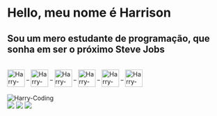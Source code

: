 <h1>Hello, meu nome é Harrison</h1>

<h2>Sou um mero estudante de programação, que sonha em ser o próximo Steve Jobs</h2>

<div style="display: inline_block"> 
  <br>
  <img align="center" alt="Harry-JS" height="40" width"30" src="https://cdn.jsdelivr.net/gh/devicons/devicon/icons/javascript/javascript-original.svg" /> _
  <img align="center" alt="Harry-React" height="40" width"30" src="https://cdn.jsdelivr.net/gh/devicons/devicon/icons/react/react-original.svg" /> _
  <img align="center" alt="Harry-NODE" height="40" width"30" src="https://cdn.jsdelivr.net/gh/devicons/devicon/icons/nodejs/nodejs-original.svg" /> _
  <img align="center" alt="Harry-HTML" height="40" width"30" src="https://cdn.jsdelivr.net/gh/devicons/devicon/icons/html5/html5-original.svg" /> _
  <img align="center" alt="Harry-CSS" height="40" width"30" src="https://cdn.jsdelivr.net/gh/devicons/devicon/icons/css3/css3-original.svg" /> _
  <img align="center" alt="Harry-Lua" height="40" width"30" src="https://cdn.jsdelivr.net/gh/devicons/devicon/icons/lua/lua-plain-wordmark.svg" />
  <br>
</div>

<br>
<img alt="Harry-Coding" src="https://c.tenor.com/p0kz7NOqxTkAAAAd/kaito-typing.gif" />
<br>

<div>
  <a href="https://instagram.com/1harryyy" target="_blank"><img src="https://img.shields.io/badge/Instagram-E4405F?style=for-the-badge&logo=instagram&logoColor=white" target="_blank"></a>
  <a href="https://www.linkedin.com/in/harrisonwrodrigues" target="_blank"><img src="https://img.shields.io/badge/LinkedIn-0077B5?style=for-the-badge&logo=linkedin&logoColor=white" target="_blank"></a>
  <a href="mailto:contato@harrisonwrodrigues.com"><img src="https://img.shields.io/badge/-E MAIL-%23333?style=for-the-badge&logo=gmail&logoColor=white" target="_blank"></a>
  
  
  

</div>

